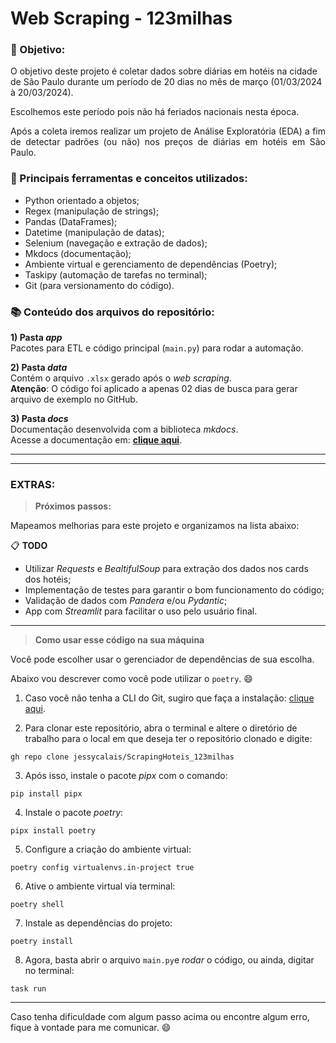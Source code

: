 # **Web Scraping - 123milhas**

### :dart: Objetivo:

O objetivo deste projeto é coletar dados sobre diárias em hotéis na cidade de São Paulo durante um período de 20 dias no mês de março (01/03/2024 à 20/03/2024).</p>

<p style="text-align: justify;">Escolhemos este período pois não há feriados nacionais nesta época.</p>  

<p style="text-align: justify;">Após a coleta iremos realizar um projeto de Análise Exploratória (EDA) a fim de detectar padrões (ou não) nos preços de diárias em hotéis em São Paulo.</p>

### :hammer: Principais ferramentas e conceitos utilizados:

* Python orientado a objetos;
* Regex (manipulação de strings);
* Pandas (DataFrames);
* Datetime (manipulação de datas);
* Selenium (navegação e extração de dados);
* Mkdocs (documentação);
* Ambiente virtual e gerenciamento de dependências (Poetry);
* Taskipy (automação de tarefas no terminal);
* Git (para versionamento do código).

### :books: Conteúdo dos arquivos do repositório:
**1) Pasta *app***  
Pacotes para ETL e código principal (`main.py`) para rodar a automação.

**2) Pasta *data***  
Contém o arquivo `.xlsx` gerado após o *web scraping*.  
**Atenção**: O código foi aplicado a apenas 02 dias de busca para gerar arquivo de exemplo no GitHub.

**3) Pasta *docs***  
Documentação desenvolvida com a biblioteca *mkdocs*.  
Acesse a documentação em: <a href="https://jessycalais.github.io/ScrapingHoteis_123milhas/" target="_blank" rel="noopener noreferrer"><b>clique aqui</b></a>.

---
---

### **EXTRAS:**

> **Próximos passos:**

Mapeamos melhorias para este projeto e organizamos na lista abaixo:

:clipboard: **TODO**

* Utilizar *Requests* e *BealtifulSoup* para extração dos dados nos cards dos hotéis;  
* Implementação de testes para garantir o bom funcionamento do código;
* Validação de dados com *Pandera* e/ou *Pydantic*;
* App com *Streamlit* para facilitar o uso pelo usuário final.

---

> **Como usar esse código na sua máquina**

Você pode escolher usar o gerenciador de dependências de sua escolha. 

Abaixo vou descrever como você pode utilizar o `poetry`. :smile:

1. Caso você não tenha a CLI do Git, sugiro que faça a instalação: [clique aqui](https://cli.github.com/).

2. Para clonar este repositório, abra o terminal e altere o diretório de trabalho para o local em que deseja ter o repositório clonado e digite:
```
gh repo clone jessycalais/ScrapingHoteis_123milhas
```

3. Após isso, instale o pacote *pipx* com o comando:
```
pip install pipx
```

4. Instale o pacote *poetry*:
```
pipx install poetry
```

5. Configure a criação do ambiente virtual:
```
poetry config virtualenvs.in-project true
```

6. Ative o ambiente virtual via terminal:
```
poetry shell
```

7. Instale as dependências do projeto:
```
poetry install
```

8. Agora, basta abrir o arquivo `main.py`e *rodar* o código, ou ainda, digitar no terminal:
```
task run
```

---

Caso tenha dificuldade com algum passo acima ou encontre algum erro, fique à vontade para me comunicar. :smile:
